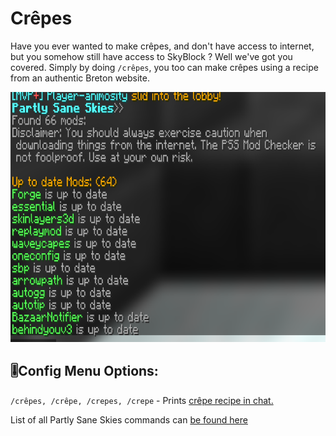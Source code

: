 # Crêpes
Have you ever wanted to make crêpes, and don't have access to internet, but you somehow still have access to SkyBlock ? Well we've got you covered. Simply by doing `/crêpes`, you too can make crêpes using a recipe from an authentic Breton website. 
<!-- Feature Description -->

<img src="/docs/images/mod_checker.png" alt="Crepe" width="750" height="400" style="text-align: center;">
<!-- Feature image -->


## 🎚️Config  Menu Options: 
<!-- Options/toggles in the config menu, and what they do-->

`/crêpes, /crêpe, /crepes, /crepe` - Prints [crêpe recipe in chat.](/docs/pages/commands.md#crepes)

List of all Partly Sane Skies commands can [be found here](/docs/pages/commands.md)



